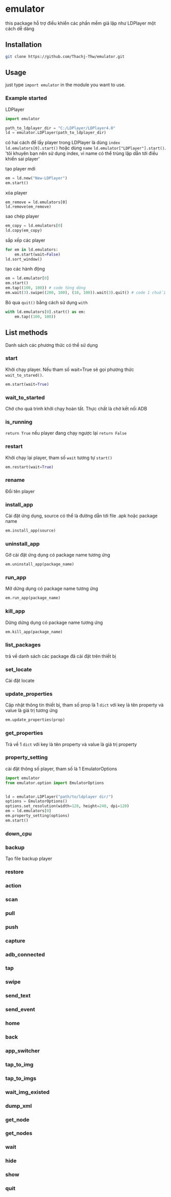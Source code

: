 # emulator
this package hỗ trợ điều khiển các phần mềm giả lập như LDPlayer một cách dễ dàng

## Installation
```bash
git clone https://github.com/Thachj-Thw/emulator.git
```

## Usage
just type `import emulator` in the module you want to use.

### Example started
LDPlayer
```python
import emulator

path_to_ldplayer_dir = "C:/LDPlayer/LDPlayer4.0"
ld = emulator.LDPlayer(path_to_ldplayer_dir)
```
có hai cách để lấy player trong LDPlayer là dùng `index` `ld.emulators[0].start()`
hoặc dùng `name` `ld.emulator["LDPlayer"].start()`.
'tôi khuyên bạn nên sử dụng index, vì name có thể trùng lặp dẫn tới điều khiển sai player'

tạo player mới
```python
em = ld.new("New-LDPlayer")
em.start()
```

xóa player
```pthon
em_remove = ld.emulators[0]
ld.remove(em_remove)
```

sao chép player
```python
em_copy = ld.emulators[0]
ld.copy(em_copy)
```

sắp xếp các player
```python
for em in ld.emulators:
    em.start(wait=False)
ld.sort_window()
```

tạo các hành động
```python
em = ld.emulator[0]
em.start()
em.tap((100, 100)) # code từng dòng
em.wait(3).swipe((200, 100), (10, 100)).wait(3).quit() # code 1 chuỗi hành động
```

Bỏ qua `quit()` bằng cách sử dụng `with`
```python
with ld.emulators[0].start() as em:
    em.tap((100, 100))
```

## List methods
Danh sách các phương thức có thể sử dụng
### start
Khởi chạy player. Nếu tham số wait=True sẽ gọi phương thức `wait_to_stared()`.
```python
em.start(wait=True)
```
### wait_to_started
Chờ cho quá trình khởi chạy hoàn tất. Thực chất là chờ kết nối ADB
### is_running
`return True` nếu player đang chạy ngược lại `return False`
### restart
Khởi chạy lại player, tham số `wait` tương tự `start()`
```python
em.restart(wait=True)
```
### rename
Đổi tên player
### install_app
Cài đặt ứng dụng, source có thể là đường dẫn tới file .apk hoặc package name
```python
em.install_app(source)
```
### uninstall_app
Gỡ cài đặt ứng dụng có package name tương ứng
```python
em.uninstall_app(package_name)
```
### run_app
Mở dứng dụng có package name tương ứng
```python
em.run_app(package_name)
```
### kill_app
Dừng dứng dụng có package name tương ứng
```python
em.kill_app(package_name)
```
### list_packages
trả về danh sách các package đã cài đặt trên thiết bị
### set_locate
Cài đặt locate
### update_properties
Cập nhật thông tin thiết bị, tham số prop là 1 `dict` với key là tên property và value là giá trị tương ứng
```python
em.update_properties(prop)
```
### get_properties
Trả về 1 `dict` với key là tên property và value là giá trị property
### property_setting
cài đặt thông số player, tham số là 1 EmulatorOptions
```python
import emulator
from emulator.option import EmulatorOptions


ld = emulator.LDPlayer("path/to/ldplayer dir/")
options = EmulatorOptions()
options.set_resolution(width=128, height=240, dpi=120)
em = ld.emulators[0]
em.property_setting(options)
em.start()
```
### down_cpu
### backup
Tạo file backup player
### restore
### action
### scan
### pull
### push
### capture
### adb_connected
### tap
### swipe
### send_text
### send_event
### home
### back
### app_switcher
### tap_to_img
### tap_to_imgs
### wait_img_existed
### dump_xml
### get_node
### get_nodes
### wait
### hide
### show
### quit